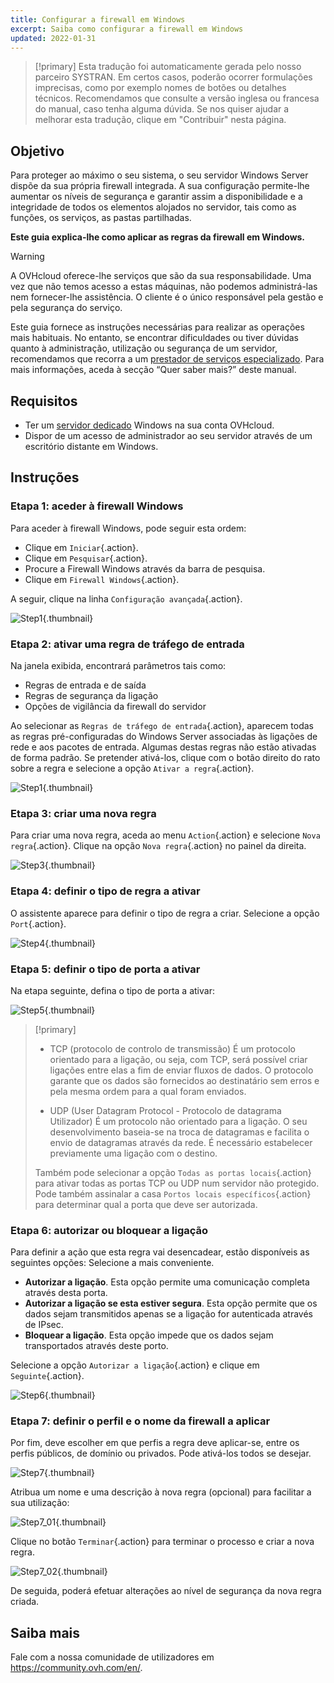 ```yaml
---
title: Configurar a firewall em Windows
excerpt: Saiba como configurar a firewall em Windows
updated: 2022-01-31
---
```


> [!primary]
> Esta tradução foi automaticamente gerada pelo nosso parceiro SYSTRAN. Em certos casos, poderão ocorrer formulações imprecisas, como por exemplo nomes de botões ou detalhes técnicos. Recomendamos que consulte a versão inglesa ou francesa do manual, caso tenha alguma dúvida. Se nos quiser ajudar a melhorar esta tradução, clique em "Contribuir" nesta página.
>

## Objetivo

Para proteger ao máximo o seu sistema, o seu servidor Windows Server dispõe da sua própria firewall integrada. A sua configuração permite-lhe aumentar os níveis de segurança e garantir assim a disponibilidade e a integridade de todos os elementos alojados no servidor, tais como as funções, os serviços, as pastas partilhadas.

**Este guia explica-lhe como aplicar as regras da firewall em Windows.**

> [!warning]
>
> A OVHcloud oferece-lhe serviços que são da sua responsabilidade. Uma vez que não temos acesso a estas máquinas, não podemos administrá-las nem fornecer-lhe assistência. O cliente é o único responsável pela gestão e pela segurança do serviço.
>
> Este guia fornece as instruções necessárias para realizar as operações mais habituais. No entanto, se encontrar dificuldades ou tiver dúvidas quanto à administração, utilização ou segurança de um servidor, recomendamos que recorra a um [prestador de serviços especializado](/links/partner). Para mais informações, aceda à secção “Quer saber mais?” deste manual.
>

## Requisitos

- Ter um [servidor dedicado](https://www.ovhcloud.com/pt/bare-metal/) Windows na sua conta OVHcloud.
- Dispor de um acesso de administrador ao seu servidor através de um escritório distante em Windows. 

## Instruções

### Etapa 1: aceder à firewall Windows

Para aceder à firewall Windows, pode seguir esta ordem:

- Clique em `Iniciar`{.action}.
- Clique em `Pesquisar`{.action}.
- Procure a Firewall Windows através da barra de pesquisa.
- Clique em `Firewall Windows`{.action}.

A seguir, clique na linha `Configuração avançada`{.action}.

![Step1](images/step1.PNG){.thumbnail}

### Etapa 2: ativar uma regra de tráfego de entrada

Na janela exibida, encontrará parâmetros tais como:

- Regras de entrada e de saída
- Regras de segurança da ligação
- Opções de vigilância da firewall do servidor

Ao selecionar as `Regras de tráfego de entrada`{.action}, aparecem todas as regras pré-configuradas do Windows Server associadas às ligações de rede e aos pacotes de entrada. Algumas destas regras não estão ativadas de forma padrão. Se pretender ativá-los, clique com o botão direito do rato sobre a regra e selecione a opção `Ativar a regra`{.action}.

![Step1](images/step2.PNG){.thumbnail}

### Etapa 3: criar uma nova regra 

Para criar uma nova regra, aceda ao menu `Action`{.action} e selecione `Nova regra`{.action}.
Clique na opção `Nova regra`{.action} no painel da direita.

![Step3](images/step3.PNG){.thumbnail}

### Etapa 4: definir o tipo de regra a ativar

O assistente aparece para definir o tipo de regra a criar. Selecione a opção `Port`{.action}.

![Step4](images/step4.PNG){.thumbnail}

### Etapa 5: definir o tipo de porta a ativar

Na etapa seguinte, defina o tipo de porta a ativar:

![Step5](images/step5.PNG){.thumbnail}

> [!primary]
>
>- TCP (protocolo de controlo de transmissão)
>É um protocolo orientado para a ligação, ou seja, com TCP, será possível criar ligações entre elas a fim de enviar fluxos de dados. O protocolo garante que os dados são fornecidos ao destinatário sem erros e pela mesma ordem para a qual foram enviados.
>
>- UDP (User Datagram Protocol - Protocolo de datagrama Utilizador)
>É um protocolo não orientado para a ligação. O seu desenvolvimento baseia-se na troca de datagramas e facilita o envio de datagramas através da rede. É necessário estabelecer previamente uma ligação com o destino.
>
>Também pode selecionar a opção `Todas as portas locais`{.action} para ativar todas as portas TCP ou UDP num servidor não protegido. Pode também assinalar a casa `Portos locais específicos`{.action} para determinar qual a porta que deve ser autorizada. 
>

### Etapa 6: autorizar ou bloquear a ligação

Para definir a ação que esta regra vai desencadear, estão disponíveis as seguintes opções: Selecione a mais conveniente.

- **Autorizar a ligação**. Esta opção permite uma comunicação completa através desta porta.
- **Autorizar a ligação se esta estiver segura**. Esta opção permite que os dados sejam transmitidos apenas se a ligação for autenticada através de IPsec.
- **Bloquear a ligação**. Esta opção impede que os dados sejam transportados através deste porto.

Selecione a opção `Autorizar a ligação`{.action} e clique em `Seguinte`{.action}. 

![Step6](images/step6.PNG){.thumbnail}

### Etapa 7: definir o perfil e o nome da firewall a aplicar

Por fim, deve escolher em que perfis a regra deve aplicar-se, entre os perfis públicos, de domínio ou privados.
Pode ativá-los todos se desejar.

![Step7](images/step7.PNG){.thumbnail}

Atribua um nome e uma descrição à nova regra (opcional) para facilitar a sua utilização:

![Step7_01](images/step7-01.PNG){.thumbnail}

Clique no botão `Terminar`{.action} para terminar o processo e criar a nova regra.

![Step7_02](images/step7_02.PNG){.thumbnail}

De seguida, poderá efetuar alterações ao nível de segurança da nova regra criada.

## Saiba mais

Fale com a nossa comunidade de utilizadores em <https://community.ovh.com/en/>.
